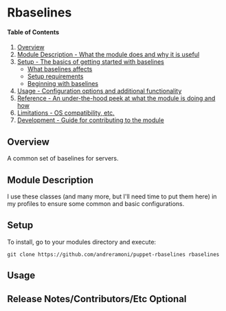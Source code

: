 # Rbaselines

#### Table of Contents

1. [Overview](#overview)
2. [Module Description - What the module does and why it is useful](#module-description)
3. [Setup - The basics of getting started with baselines](#setup)
    * [What baselines affects](#what-baselines-affects)
    * [Setup requirements](#setup-requirements)
    * [Beginning with baselines](#beginning-with-baselines)
4. [Usage - Configuration options and additional functionality](#usage)
5. [Reference - An under-the-hood peek at what the module is doing and how](#reference)
5. [Limitations - OS compatibility, etc.](#limitations)
6. [Development - Guide for contributing to the module](#development)

## Overview
A common set of baselines for servers.

## Module Description
I use these classes (and many more, but I'll need time to put them here) in my
profiles to ensure some common and basic configurations.

## Setup
To install, go to your modules directory and execute:

~~~shell
git clone https://github.com/andreramoni/puppet-rbaselines rbaselines
~~~

## Usage



## Release Notes/Contributors/Etc **Optional**
